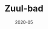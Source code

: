 ---
date: '2020-05'
title: 'Zuul-bad'
description: 'Text-based game that served as an introduction to Object-Oriented Programming'
stack:
  - Java
github: 'https://github.com/francois07/zuul-bad'
website: 'https://perso.esiee.fr/~soulief/IPO/francois/'
---